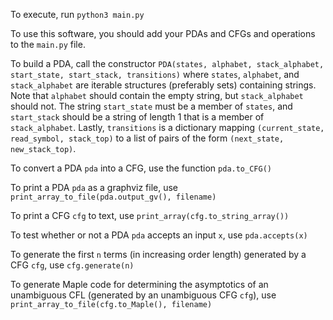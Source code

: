 To execute, run ``python3 main.py``

To use this software, you should add your PDAs and CFGs and operations to the ``main.py`` file.

To build a PDA, call the constructor ``PDA(states, alphabet, stack_alphabet, start_state, start_stack, transitions)`` where ``states``, ``alphabet``, and ``stack_alphabet`` are iterable structures (preferably sets) containing strings. Note that ``alphabet`` should contain the empty string, but ``stack_alphabet`` should not. The string ``start_state`` must be a member of ``states``, and ``start_stack`` should be a string of length 1 that is a member of ``stack_alphabet``.
Lastly, ``transitions`` is a dictionary mapping `(current_state, read_symbol, stack_top)` to a list of pairs of the form `(next_state, new_stack_top)`.

To convert a PDA ``pda`` into a CFG, use the function ``pda.to_CFG()``

To print a PDA ``pda`` as a graphviz file, use ``print_array_to_file(pda.output_gv(), filename)``

To print a CFG ``cfg`` to text, use ``print_array(cfg.to_string_array())``

To test whether or not a PDA ``pda`` accepts an input ``x``, use ``pda.accepts(x)``

To generate the first ``n`` terms (in increasing order length) generated by a CFG ``cfg``, use ``cfg.generate(n)``

To generate Maple code for determining the asymptotics of an unambiguous CFL (generated by an unambiguous CFG ``cfg``), use ``print_array_to_file(cfg.to_Maple(), filename)``
